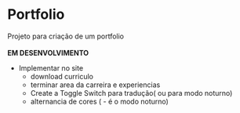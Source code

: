# Portfolio 
Projeto para criação de um portfolio
      <br><br>
**EM DESENVOLVIMENTO**
- Implementar no site 
    - download curriculo 
    - terminar area da carreira e experiencias 
    - Create a Toggle Switch para tradução( ou para modo noturno)
    - alternancia de cores ( - é o modo noturno)
